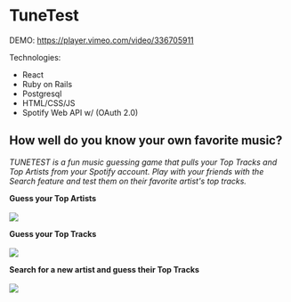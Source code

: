 #  TuneTest

DEMO: https://player.vimeo.com/video/336705911

Technologies:
- React 
- Ruby on Rails
- Postgresql
- HTML/CSS/JS
- Spotify Web API w/ (OAuth 2.0)

## How well do you know your own favorite music?

*TUNETEST is a fun music guessing game that pulls your Top Tracks and Top Artists from your Spotify account. Play with your friends with the Search feature and test them on their favorite artist's top tracks.*

**Guess your Top Artists**
<br><br>
![](https://media.giphy.com/media/9PiwnFuv7bstBHbQZX/giphy.webp)

**Guess your Top Tracks**
<br><br>
![](https://media.giphy.com/media/2tKzor0686bKX12ENP/giphy.gif)

**Search for a new artist and guess their Top Tracks**
<br><br>
![](https://media.giphy.com/media/1ZxGKxanqWZXreofSI/giphy.webp)

